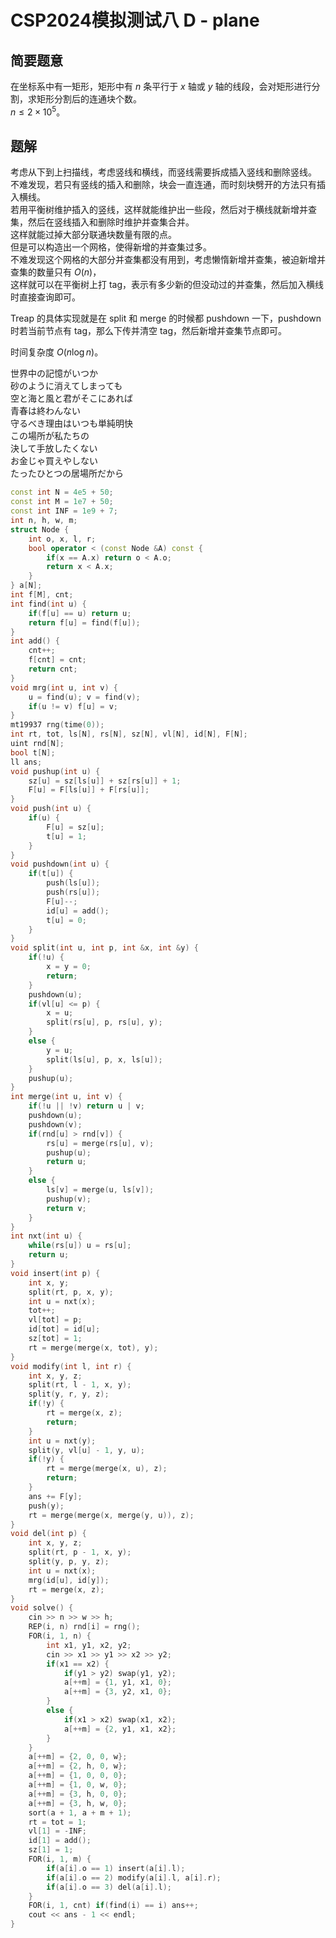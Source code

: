 # CSP2024模拟测试八 D - plane

## 简要题意
在坐标系中有一矩形，矩形中有 $n$ 条平行于 $x$ 轴或 $y$ 轴的线段，会对矩形进行分割，求矩形分割后的连通块个数。  
$n \le 2 \times 10 ^ 5$。
## 题解
考虑从下到上扫描线，考虑竖线和横线，而竖线需要拆成插入竖线和删除竖线。  
不难发现，若只有竖线的插入和删除，块会一直连通，而时刻块劈开的方法只有插入横线。  
若用平衡树维护插入的竖线，这样就能维护出一些段，然后对于横线就新增并查集，然后在竖线插入和删除时维护并查集合并。  
这样就能过掉大部分联通块数量有限的点。  
但是可以构造出一个网格，使得新增的并查集过多。  
不难发现这个网格的大部分并查集都没有用到，考虑懒惰新增并查集，被迫新增并查集的数量只有 $O(n)$，  
这样就可以在平衡树上打 tag，表示有多少新的但没动过的并查集，然后加入横线时直接查询即可。

Treap 的具体实现就是在 split 和 merge 的时候都 pushdown 一下，pushdown 时若当前节点有 tag，那么下传并清空 tag，然后新增并查集节点即可。

时间复杂度 $O(n\log n)$。

<div class="alert alert-success" role="alert">
世界中の記憶がいつか <br>
砂のように消えてしまっても <br>
空と海と風と君がそこにあれば <br>
青春は終わんない <br>
守るべき理由はいつも単純明快 <br>
この場所が私たちの <br>
決して手放したくない <br>
お金じゃ買えやしない <br>
たったひとつの居場所だから
</div>

```cpp
const int N = 4e5 + 50;
const int M = 1e7 + 50;
const int INF = 1e9 + 7;
int n, h, w, m;
struct Node {
	int o, x, l, r;
	bool operator < (const Node &A) const {
		if(x == A.x) return o < A.o;
		return x < A.x;
	}
} a[N];
int f[M], cnt;
int find(int u) {
	if(f[u] == u) return u;
	return f[u] = find(f[u]);
}
int add() {
	cnt++;
	f[cnt] = cnt;
	return cnt;
}
void mrg(int u, int v) {
	u = find(u); v = find(v);
	if(u != v) f[u] = v;
}
mt19937 rng(time(0));
int rt, tot, ls[N], rs[N], sz[N], vl[N], id[N], F[N];
uint rnd[N];
bool t[N];
ll ans;
void pushup(int u) {
	sz[u] = sz[ls[u]] + sz[rs[u]] + 1;
	F[u] = F[ls[u]] + F[rs[u]];
}
void push(int u) {
	if(u) {
		F[u] = sz[u];
		t[u] = 1;
	}
}
void pushdown(int u) {
	if(t[u]) {
		push(ls[u]);
		push(rs[u]);
		F[u]--;
		id[u] = add();
		t[u] = 0;
	}
}
void split(int u, int p, int &x, int &y) {
	if(!u) {
		x = y = 0;
		return;
	}
	pushdown(u);
	if(vl[u] <= p) {
		x = u;
		split(rs[u], p, rs[u], y);
	}
	else {
		y = u;
		split(ls[u], p, x, ls[u]);
	}
	pushup(u);
}
int merge(int u, int v) {
	if(!u || !v) return u | v;
	pushdown(u);
	pushdown(v);
	if(rnd[u] > rnd[v]) {
		rs[u] = merge(rs[u], v);
		pushup(u);
		return u;
	}
	else {
		ls[v] = merge(u, ls[v]);
		pushup(v);
		return v;
	}
}
int nxt(int u) {
	while(rs[u]) u = rs[u];
	return u;
}
void insert(int p) {
	int x, y;
	split(rt, p, x, y);
	int u = nxt(x);
	tot++;
	vl[tot] = p;
	id[tot] = id[u];
	sz[tot] = 1;
	rt = merge(merge(x, tot), y);
}
void modify(int l, int r) {
	int x, y, z;
	split(rt, l - 1, x, y);
	split(y, r, y, z);
	if(!y) {
		rt = merge(x, z);
		return;
	}
	int u = nxt(y);
	split(y, vl[u] - 1, y, u);
	if(!y) {
		rt = merge(merge(x, u), z);
		return;
	}
	ans += F[y];
	push(y);
	rt = merge(merge(x, merge(y, u)), z);
}
void del(int p) {
	int x, y, z;
	split(rt, p - 1, x, y);
	split(y, p, y, z);
	int u = nxt(x);
	mrg(id[u], id[y]);
	rt = merge(x, z);
}
void solve() {
	cin >> n >> w >> h;
	REP(i, n) rnd[i] = rng();
	FOR(i, 1, n) {
		int x1, y1, x2, y2;
		cin >> x1 >> y1 >> x2 >> y2;
		if(x1 == x2) {
			if(y1 > y2) swap(y1, y2);
			a[++m] = {1, y1, x1, 0};
			a[++m] = {3, y2, x1, 0};
		}
		else {
			if(x1 > x2) swap(x1, x2);
			a[++m] = {2, y1, x1, x2};
		}
	}
	a[++m] = {2, 0, 0, w};
	a[++m] = {2, h, 0, w};
	a[++m] = {1, 0, 0, 0};
	a[++m] = {1, 0, w, 0};
	a[++m] = {3, h, 0, 0};
	a[++m] = {3, h, w, 0};
	sort(a + 1, a + m + 1);
	rt = tot = 1;
	vl[1] = -INF;
	id[1] = add();
	sz[1] = 1;  
	FOR(i, 1, m) {
		if(a[i].o == 1) insert(a[i].l);
		if(a[i].o == 2) modify(a[i].l, a[i].r);
		if(a[i].o == 3) del(a[i].l);
	}
	FOR(i, 1, cnt) if(find(i) == i) ans++;
	cout << ans - 1 << endl;
}
```